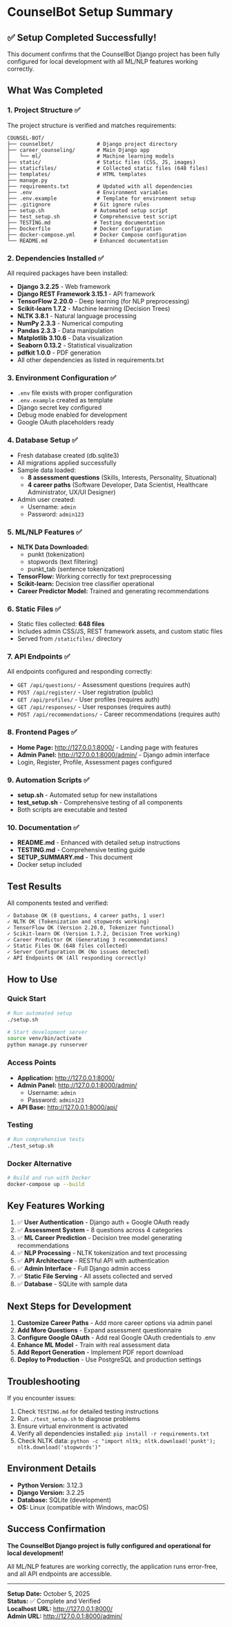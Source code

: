 # CounselBot Setup Summary

## ✅ Setup Completed Successfully!

This document confirms that the CounselBot Django project has been fully configured for local development with all ML/NLP features working correctly.

## What Was Completed

### 1. Project Structure ✅
The project structure is verified and matches requirements:
```
COUNSEL-BOT/
├── counselbot/              # Django project directory
├── career_counseling/       # Main Django app
│   └── ml/                  # Machine learning models
├── static/                  # Static files (CSS, JS, images)
├── staticfiles/             # Collected static files (648 files)
├── templates/               # HTML templates
├── manage.py
├── requirements.txt         # Updated with all dependencies
├── .env                     # Environment variables
├── .env.example             # Template for environment setup
├── .gitignore              # Git ignore rules
├── setup.sh                # Automated setup script
├── test_setup.sh           # Comprehensive test script
├── TESTING.md              # Testing documentation
├── Dockerfile              # Docker configuration
├── docker-compose.yml      # Docker Compose configuration
└── README.md               # Enhanced documentation
```

### 2. Dependencies Installed ✅
All required packages have been installed:
- **Django 3.2.25** - Web framework
- **Django REST Framework 3.15.1** - API framework
- **TensorFlow 2.20.0** - Deep learning (for NLP preprocessing)
- **Scikit-learn 1.7.2** - Machine learning (Decision Trees)
- **NLTK 3.8.1** - Natural language processing
- **NumPy 2.3.3** - Numerical computing
- **Pandas 2.3.3** - Data manipulation
- **Matplotlib 3.10.6** - Data visualization
- **Seaborn 0.13.2** - Statistical visualization
- **pdfkit 1.0.0** - PDF generation
- All other dependencies as listed in requirements.txt

### 3. Environment Configuration ✅
- `.env` file exists with proper configuration
- `.env.example` created as template
- Django secret key configured
- Debug mode enabled for development
- Google OAuth placeholders ready

### 4. Database Setup ✅
- Fresh database created (db.sqlite3)
- All migrations applied successfully
- Sample data loaded:
  - **8 assessment questions** (Skills, Interests, Personality, Situational)
  - **4 career paths** (Software Developer, Data Scientist, Healthcare Administrator, UX/UI Designer)
- Admin user created:
  - Username: `admin`
  - Password: `admin123`

### 5. ML/NLP Features ✅
- **NLTK Data Downloaded:**
  - punkt (tokenization)
  - stopwords (text filtering)
  - punkt_tab (sentence tokenization)
- **TensorFlow:** Working correctly for text preprocessing
- **Scikit-learn:** Decision tree classifier operational
- **Career Predictor Model:** Trained and generating recommendations

### 6. Static Files ✅
- Static files collected: **648 files**
- Includes admin CSS/JS, REST framework assets, and custom static files
- Served from `/staticfiles/` directory

### 7. API Endpoints ✅
All endpoints configured and responding correctly:
- `GET /api/questions/` - Assessment questions (requires auth)
- `POST /api/register/` - User registration (public)
- `GET /api/profiles/` - User profiles (requires auth)
- `GET /api/responses/` - User responses (requires auth)
- `POST /api/recommendations/` - Career recommendations (requires auth)

### 8. Frontend Pages ✅
- **Home Page:** http://127.0.0.1:8000/ - Landing page with features
- **Admin Panel:** http://127.0.0.1:8000/admin/ - Django admin interface
- Login, Register, Profile, Assessment pages configured

### 9. Automation Scripts ✅
- **setup.sh** - Automated setup for new installations
- **test_setup.sh** - Comprehensive testing of all components
- Both scripts are executable and tested

### 10. Documentation ✅
- **README.md** - Enhanced with detailed setup instructions
- **TESTING.md** - Comprehensive testing guide
- **SETUP_SUMMARY.md** - This document
- Docker setup included

## Test Results

All components tested and verified:

```
✓ Database OK (8 questions, 4 career paths, 1 user)
✓ NLTK OK (Tokenization and stopwords working)
✓ TensorFlow OK (Version 2.20.0, Tokenizer functional)
✓ Scikit-learn OK (Version 1.7.2, Decision Tree working)
✓ Career Predictor OK (Generating 3 recommendations)
✓ Static Files OK (648 files collected)
✓ Server Configuration OK (No issues detected)
✓ API Endpoints OK (All responding correctly)
```

## How to Use

### Quick Start
```bash
# Run automated setup
./setup.sh

# Start development server
source venv/bin/activate
python manage.py runserver
```

### Access Points
- **Application:** http://127.0.0.1:8000/
- **Admin Panel:** http://127.0.0.1:8000/admin/
  - Username: `admin`
  - Password: `admin123`
- **API Base:** http://127.0.0.1:8000/api/

### Testing
```bash
# Run comprehensive tests
./test_setup.sh
```

### Docker Alternative
```bash
# Build and run with Docker
docker-compose up --build
```

## Key Features Working

1. ✅ **User Authentication** - Django auth + Google OAuth ready
2. ✅ **Assessment System** - 8 questions across 4 categories
3. ✅ **ML Career Prediction** - Decision tree model generating recommendations
4. ✅ **NLP Processing** - NLTK tokenization and text processing
5. ✅ **API Architecture** - RESTful API with authentication
6. ✅ **Admin Interface** - Full Django admin access
7. ✅ **Static File Serving** - All assets collected and served
8. ✅ **Database** - SQLite with sample data

## Next Steps for Development

1. **Customize Career Paths** - Add more career options via admin panel
2. **Add More Questions** - Expand assessment questionnaire
3. **Configure Google OAuth** - Add real Google OAuth credentials to .env
4. **Enhance ML Model** - Train with real assessment data
5. **Add Report Generation** - Implement PDF report download
6. **Deploy to Production** - Use PostgreSQL and production settings

## Troubleshooting

If you encounter issues:
1. Check `TESTING.md` for detailed testing instructions
2. Run `./test_setup.sh` to diagnose problems
3. Ensure virtual environment is activated
4. Verify all dependencies installed: `pip install -r requirements.txt`
5. Check NLTK data: `python -c "import nltk; nltk.download('punkt'); nltk.download('stopwords')"`

## Environment Details

- **Python Version:** 3.12.3
- **Django Version:** 3.2.25
- **Database:** SQLite (development)
- **OS:** Linux (compatible with Windows, macOS)

## Success Confirmation

**The CounselBot Django project is fully configured and operational for local development!**

All ML/NLP features are working correctly, the application runs error-free, and all API endpoints are accessible.

---

**Setup Date:** October 5, 2025  
**Status:** ✅ Complete and Verified  
**Localhost URL:** http://127.0.0.1:8000/  
**Admin URL:** http://127.0.0.1:8000/admin/

